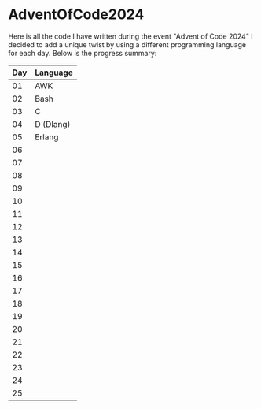 # AdventOfCode2024

Here is all the code I have written during the event "Advent of Code 2024"
I decided to add a unique twist by using a different programming language for each day. Below is the progress summary:

| Day | Language  |
|-----|-----------|
| 01  | AWK       |
| 02  | Bash      |
| 03  | C         |
| 04  | D (Dlang) |
| 05  | Erlang    |
| 06  |           |
| 07  |           |
| 08  |           |
| 09  |           |
| 10  |           |
| 11  |           |
| 12  |           |
| 13  |           |
| 14  |           |
| 15  |           |
| 16  |           |
| 17  |           |
| 18  |           |
| 19  |           |
| 20  |           |
| 21  |           |
| 22  |           |
| 23  |           |
| 24  |           |
| 25  |           |

